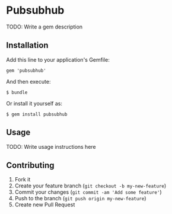 # Pubsubhub

TODO: Write a gem description

## Installation

Add this line to your application's Gemfile:

    gem 'pubsubhub'

And then execute:

    $ bundle

Or install it yourself as:

    $ gem install pubsubhub

## Usage

TODO: Write usage instructions here

## Contributing

1. Fork it
2. Create your feature branch (`git checkout -b my-new-feature`)
3. Commit your changes (`git commit -am 'Add some feature'`)
4. Push to the branch (`git push origin my-new-feature`)
5. Create new Pull Request
